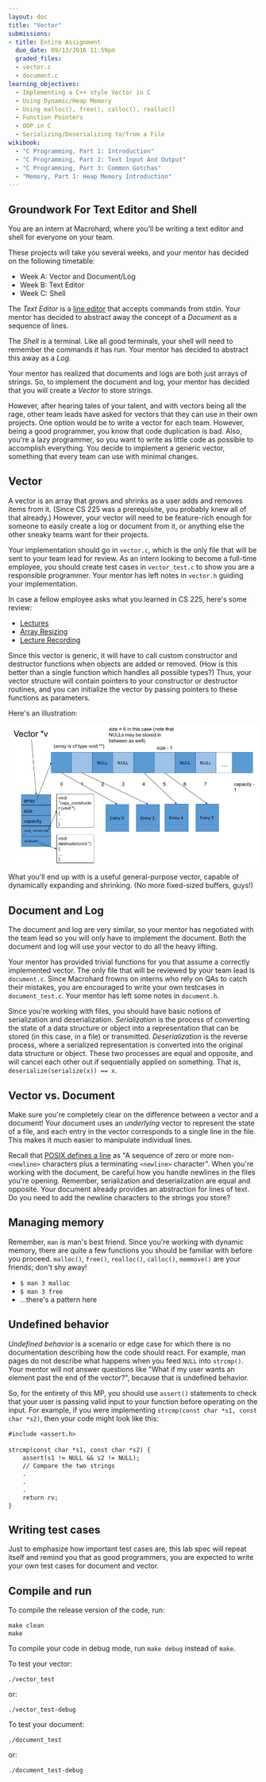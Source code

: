 ```yaml
---
layout: doc
title: "Vector"
submissions:
- title: Entire Assignment
  due_date: 09/13/2016 11:59pm
  graded_files:
  - vector.c
  - document.c
learning_objectives:
  - Implementing a C++ style Vector in C
  - Using Dynamic/Heap Memory
  - Using malloc(), free(), calloc(), realloc()
  - Function Pointers
  - OOP in C
  - Serializing/Deserializing to/from a File
wikibook:
  - "C Programming, Part 1: Introduction"
  - "C Programming, Part 2: Text Input And Output"
  - "C Programming, Part 3: Common Gotchas"
  - "Memory, Part 1: Heap Memory Introduction"
---
```


## Groundwork For Text Editor and Shell

You are an intern at Macrohard, where you'll be writing a text editor and shell for everyone on your team.

These projects will take you several weeks, and your mentor has decided on the following timetable:

*   Week A: Vector and Document/Log
*   Week B: Text Editor
*   Week C: Shell

The _Text Editor_ is a [line editor](https://en.wikipedia.org/wiki/Line_editor) that accepts commands from stdin. Your mentor has decided to abstract away the concept of a _Document_ as a sequence of lines.

The _Shell_ is a terminal. Like all good terminals, your shell will need to remember the commands it has run. Your mentor has decided to abstract this away as a _Log_.

Your mentor has realized that documents and logs are both just arrays of strings. So, to implement the document and log, your mentor has decided that you will create a _Vector_ to store strings.

However, after hearing tales of your talent, and with vectors being all the rage, other team leads have asked for vectors that they can use in their own projects. One option would be to write a vector for each team. However, being a good programmer, you know that code duplication is bad. Also, you're a lazy programmer, so you want to write as little code as possible to accomplish everything. You decide to implement a generic vector, something that every team can use with minimal changes.


## Vector

A vector is an array that grows and shrinks as a user adds and removes items from it. (Since CS 225 was a prerequisite, you probably knew all of that already.) However, your vector will need to be feature-rich enough for someone to easily create a log or document from it, or anything else the other sneaky teams want for their projects.

Your implementation should go in `vector.c`, which is the only file that will be sent to your team lead for review. As an intern looking to become a full-time employee, you should create test cases in `vector_test.c` to show you are a responsible programmer. Your mentor has left notes in `vector.h` guiding your implementation.

In case a fellow employee asks what you learned in CS 225, here's some review:

* [Lectures](https://web.archive.org/web/20151225075250/https://chara.cs.illinois.edu/cs225/lectures/)
* [Array Resizing](https://web.archive.org/web/20160119032015/https://chara.cs.illinois.edu/cs225/lectures/slides/lec0928-resizing.pdf)
* [Lecture Recording](https://recordings.engineering.illinois.edu:8443/ess/echo/presentation/a73d58c6-98a0-4a8c-bf68-f0fb224f5c26)

Since this vector is generic, it will have to call custom constructor and destructor functions when objects are added or removed. (How is this better than a single function which handles all possible types?) Thus, your vector structure will contain pointers to your constructor or destructor routines, and you can initialize the vector by passing pointers to these functions as parameters.

Here's an illustration:

![](./images/vector.jpg)

What you'll end up with is a useful general-purpose vector, capable of dynamically expanding and shrinking. (No more fixed-sized buffers, guys!)


## Document and Log

The document and log are very similar, so your mentor has negotiated with the team lead so you will only have to implement the document. Both the document and log will use your vector to do all the heavy lifting.

Your mentor has provided trivial functions for you that assume a correctly implemented vector. The only file that will be reviewed by your team lead is `document.c`. Since Macrohard frowns on interns who rely on QAs to catch their mistakes, you are encouraged to write your own testcases in `document_test.c`. Your mentor has left some notes in `document.h`.

Since you're working with files, you should have basic notions of serialization and deserialization. _Serialization_ is the process of converting the state of a data structure or object into a representation that can be stored (in this case, in a file) or transmitted. _Deserialization_ is the reverse process, where a serialized representation is converted into the original data structure or object. These two processes are equal and opposite, and will cancel each other out if sequentially applied on something. That is, `deserialize(serialize(x)) == x`.


## Vector vs. Document

Make sure you're completely clear on the difference between a vector and a document! Your document uses an _underlying_ vector to represent the state of a file, and each entry in the vector corresponds to a single line in the file. This makes it much easier to manipulate individual lines.

Recall that [POSIX defines a line](http://pubs.opengroup.org/onlinepubs/9699919799/basedefs/V1_chap03.html#tag_03_206) as "A sequence of zero or more non-`<newline>` characters plus a terminating `<newline>` character". When you're working with the document, be careful how you handle newlines in the files you're opening. Remember, serialization and deserialization are equal and opposite. Your document already provides an abstraction for lines of text. Do you need to add the newline characters to the strings you store?

## Managing memory

Remember, `man` is man's best friend. Since you're working with dynamic memory, there are quite a few functions you should be familiar with before you proceed. `malloc()`, `free()`, `realloc()`,  `calloc()`, `memmove()` are your friends; don't shy away!

* `$ man 3 malloc`
* `$ man 3 free`
* ...there's a pattern here

## Undefined behavior

_Undefined behavior_ is a scenario or edge case for which there is no documentation describing how the code should react. For example, man pages do not describe what happens when you feed `NULL` into `strcmp()`. Your mentor will not answer questions like "What if my user wants an element past the end of the vector?", because that is undefined behavior.

So, for the entirety of this MP, you should use `assert()` statements to check that your user is passing valid input to your function before operating on the input. For example, if you were implementing `strcmp(const char *s1, const char *s2)`, then your code might look like this:

```
#include <assert.h>

strcmp(const char *s1, const char *s2) {
    assert(s1 != NULL && s2 != NULL);
    // Compare the two strings
    .
    .
    .
    return rv;
}
```

## Writing test cases

Just to emphasize how important test cases are, this lab spec will repeat itself and remind you that as good programmers, you are expected to write your own test cases for document and vector.

## Compile and run

To compile the release version of the code, run:

```
make clean
make
```

To compile your code in debug mode, run `make debug` instead of `make`.


To test your vector:

```
./vector_test
```

or:

```
./vector_test-debug
```


To test your document:

```
./document_test
```

or:

```
./document_test-debug
```
